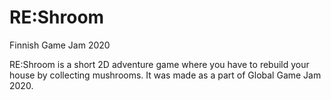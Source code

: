 # RE:Shroom
Finnish Game Jam 2020

RE:Shroom is a short 2D adventure game where you have to rebuild your house by collecting mushrooms. 
It was made as a part of Global Game Jam 2020.
